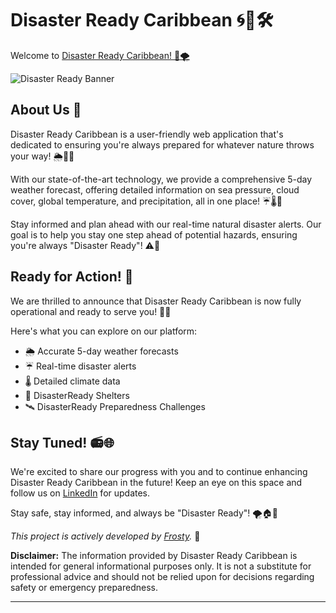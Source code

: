 # Disaster Ready Caribbean 🌀🌴🛠️

Welcome to [Disaster Ready Caribbean! 🌊🌪️](https://ajfrosty.github.io/DisasterReady/Home/index.html)

![Disaster Ready Banner](https://media.discordapp.net/attachments/807743928316067862/1145396091261550662/image.png?width=1440&height=488)

## About Us 📢

Disaster Ready Caribbean is a user-friendly web application that's dedicated to ensuring you're always prepared for whatever nature throws your way! 🌦️🌊🌀

With our state-of-the-art technology, we provide a comprehensive 5-day weather forecast, offering detailed information on sea pressure, cloud cover, global temperature, and precipitation, all in one place! ☔🌡️💨

Stay informed and plan ahead with our real-time natural disaster alerts. Our goal is to help you stay one step ahead of potential hazards, ensuring you're always "Disaster Ready"! ⚠️🚨

## Ready for Action! 🚀

We are thrilled to announce that Disaster Ready Caribbean is now fully operational and ready to serve you! 🌟🌐

Here's what you can explore on our platform:

- 🌦️ Accurate 5-day weather forecasts
- ☔ Real-time disaster alerts
- 🌡️ Detailed climate data
- 📅 DisasterReady Shelters
- 🛰️ DisasterReady Preparedness Challenges

## Stay Tuned! 📻🌐

We're excited to share our progress with you and to continue enhancing Disaster Ready Caribbean in the future! Keep an eye on this space and follow us on [LinkedIn](https://www.linkedin.com/in/ajantefraser/) for updates.

Stay safe, stay informed, and always be "Disaster Ready"! 🌪️🏠🛶

*This project is actively developed by [Frosty](https://github.com/AJFrosty).* 🌟

**Disclaimer:** The information provided by Disaster Ready Caribbean is intended for general informational purposes only. It is not a substitute for professional advice and should not be relied upon for decisions regarding safety or emergency preparedness.

---

